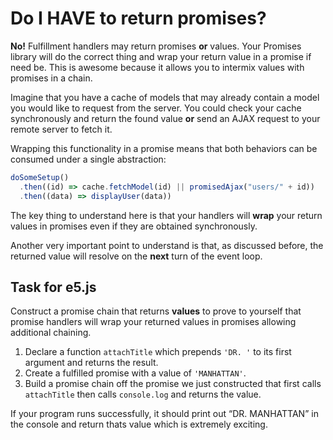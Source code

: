 # Do I HAVE to return promises?

**No!** Fulfillment handlers may return promises **or** values. Your Promises
library will do the correct thing and wrap your return value in a promise if
need be. This is awesome because it allows you to intermix values with
promises in a chain.

Imagine that you have a cache of models that may already contain a model you
would like to request from the server. You could check your cache
synchronously and return the found value **or** send an AJAX request to your
remote server to fetch it.

Wrapping this functionality in a promise means that both behaviors can be
consumed under a single abstraction:

```js
doSomeSetup()
  .then((id) => cache.fetchModel(id) || promisedAjax("users/" + id))
  .then((data) => displayUser(data))
```

The key thing to understand here is that your handlers will **wrap** your
return values in promises even if they are obtained synchronously.

Another very important point to understand is that, as discussed before, the
returned value will resolve on the **next** turn of the event loop.

## Task for e5.js

Construct a promise chain that returns **values** to prove to yourself that
promise handlers will wrap your returned values in promises allowing
additional chaining.

1. Declare a function `attachTitle` which prepends `'DR. '` to its first
   argument and returns the result.
2. Create a fulfilled promise with a value of `'MANHATTAN'`.
3. Build a promise chain off the promise we just constructed that first calls
   `attachTitle` then calls `console.log` and returns the value.

If your program runs successfully, it should print out “DR. MANHATTAN” in the console
and return thats value which is extremely exciting.